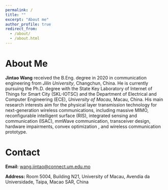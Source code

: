 ```yaml
---
permalink: /
title: ""
excerpt: "About me"
author_profile: true
redirect_from: 
  - /about/
  - /about.html
---
```


# About Me
**Jintao Wang** received the B.Eng. degree in 2020 in communication engineering from *Jilin University*, Changchun, China. He is currently pursuing the Ph.D. degree with the State Key Laboratory of Internet of Things for Smart City (SKL-IOTSC) and the Department of Electrical and Computer Engineering (ECE), *University of Macau*, Macau, China. His main research interests aim for the physical layer transmission technology for next-generation wireless communications, including massive MIMO, reconfigurable intelligent surface (RIS), integrated sensing and communication (ISAC), mmWave communication, transceiver design, hardware impairments, convex optimization , and wireless communication prototype.


# Contact
**Email:** wang.jintao@connect.um.edu.mo  

**Address:** Room 5004, Building N21, University of Macau, Avendia da Universidade, Taipa, Macao SAR, China


<body>
  <script type='text/javascript' id='clustrmaps' src='//cdn.clustrmaps.com/map_v2.js?cl=0e1633&w=794&t=n&d=eaDNHe07DDvU8-ERxcx4XBalmsAS-BHZbz2OnbQyz74&co=0b4975&cmo=3acc3a&cmn=ff5353&ct=cdd4d9'></script>
</body>